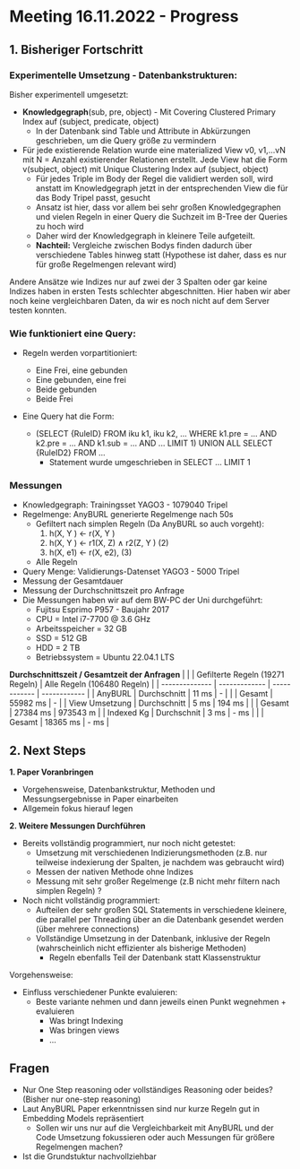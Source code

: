 # Meeting 16.11.2022 - Progress

## 1. Bisheriger Fortschritt

### Experimentelle Umsetzung - Datenbankstrukturen:
Bisher experimentell umgesetzt:

- **Knowledgegraph**(sub, pre, object) - Mit Covering Clustered Primary Index auf (subject, predicate, object) 
  - In der Datenbank sind Table und Attribute in Abkürzungen geschrieben, um die Query größe zu vermindern
- Für jede existierende Relation wurde eine materialized View v0, v1,...vN mit N = Anzahl existierender Relationen erstellt. Jede View hat die Form v(subject, object) mit Unique Clustering Index auf (subject, object)
  - Für jedes Triple im Body der Regel die validiert werden soll, wird anstatt im Knowledgegraph jetzt in der entsprechenden View die für das Body Tripel passt, gesucht
  - Ansatz ist hier, dass vor allem bei sehr großen Knowledgegraphen und vielen Regeln in einer Query die Suchzeit im B-Tree der Queries zu hoch wird
  - Daher wird der Knowledgegraph in kleinere Teile aufgeteilt.
  - **Nachteil:** Vergleiche zwischen Bodys finden dadurch über verschiedene Tables hinweg statt (Hypothese ist daher, dass es nur für große Regelmengen relevant wird)

Andere Ansätze wie Indizes nur auf zwei der 3 Spalten oder gar keine Indizes haben in ersten Tests schlechter abgeschnitten. Hier haben wir aber noch keine vergleichbaren Daten, da wir es noch nicht auf dem Server testen konnten.

### Wie funktioniert eine Query:

- Regeln werden vorpartitioniert:
    - Eine Frei, eine gebunden
    - Eine gebunden, eine frei
    - Beide gebunden
    - Beide Frei

- Eine Query hat die Form:
  - (SELECT {RuleID} FROM iku k1, iku k2, ... WHERE k1.pre = ... AND k2.pre = ... AND k1.sub = ... AND ... LIMIT 1) UNION ALL SELECT {RuleID2} FROM ...
    - Statement wurde umgeschrieben in SELECT ... LIMIT 1


### Messungen

- Knowledgegraph: Trainingsset YAGO3 - 1079040 Tripel
- Regelmenge: AnyBURL generierte Regelmenge nach 50s
    - Gefiltert nach simplen Regeln (Da AnyBURL so auch vorgeht):
        1. h(X, Y ) ← r(X, Y )
        2. h(X, Y ) ← r1(X, Z) ∧ r2(Z, Y ) (2)
        3. h(X, e1) ← r(X, e2), (3)
    - Alle Regeln
- Query Menge: Validierungs-Datenset YAGO3 - 5000 Tripel
- Messung der Gesamtdauer
- Messung der Durchschnittszeit pro Anfrage
- Die Messungen haben wir auf dem BW-PC der Uni durchgeführt:
  - Fujitsu Esprimo P957 - Baujahr 2017
  - CPU = Intel i7-7700 @ 3.6 GHz
  - Arbeitsspeicher = 32 GB
  - SSD = 512 GB
  - HDD = 2 TB
  - Betriebssystem = Ubuntu 22.04.1 LTS

**Durchschnittszeit / Gesamtzeit der Anfragen**
|                |               | Gefilterte Regeln (19271 Regeln) | Alle Regeln (106480 Regeln) | 
| -------------- | ------------- | ------------ | ------------ |
| AnyBURL        | Durchschnitt  | 11 ms        | -            |
|                | Gesamt        | 55982 ms     | -            |
| View Umsetzung | Durchschnitt  | 5 ms         | 194 ms       | 
|                | Gesamt        | 27384 ms     | 973543 m     | 
| Indexed Kg     | Durchschnit   | 3 ms         | - ms         | 
|                | Gesamt        | 18365 ms     | - ms         | 

## 2. Next Steps

**1. Paper Voranbringen**
- Vorgehensweise, Datenbankstruktur, Methoden und Messungsergebnisse in Paper einarbeiten
- Allgemein fokus hierauf legen

**2. Weitere Messungen Durchführen**
  - Bereits vollständig programmiert, nur noch nicht getestet:
    - Umsetzung mit verschiedenen Indizierungsmethoden (z.B. nur teilweise indexierung der Spalten, je nachdem was gebraucht wird)
    - Messen der nativen Methode ohne Indizes
    - Messung mit sehr großer Regelmenge (z.B nicht mehr filtern nach simplen Regeln) ?
  - Noch nicht vollständig programmiert:
    - Aufteilen der sehr großen SQL Statements in verschiedene kleinere, die parallel per Threading über an die Datenbank gesendet werden (über mehrere connections)
    - Vollständige Umsetzung in der Datenbank, inklusive der Regeln (wahrscheinlich nicht effizienter als bisherige Methoden)
      - Regeln ebenfalls Teil der Datenbank statt Klassenstruktur

  Vorgehensweise:
- Einfluss verschiedener Punkte evaluieren:
    - Beste variante nehmen und dann jeweils einen Punkt wegnehmen + evaluieren
        - Was bringt Indexing
        - Was bringen views
        - ...

## Fragen
  - Nur One Step reasoning oder vollständiges Reasoning oder beides? (Bisher nur one-step reasoning)
  - Laut AnyBURL Paper erkenntnissen sind nur kurze Regeln gut in Embedding Models repräsentiert
    - Sollen wir uns nur auf die Vergleichbarkeit mit AnyBURL und der Code Umsetzung fokussieren oder auch Messungen für größere Regelmengen machen?
  - Ist die Grundstuktur nachvollziehbar


